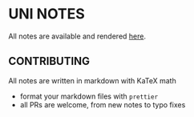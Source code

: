 # UNI NOTES

All notes are available and rendered [here](https://shilangyu.dev/uni-notes).

## CONTRIBUTING

All notes are written in markdown with KaTeX math

- format your markdown files with `prettier`
- all PRs are welcome, from new notes to typo fixes
